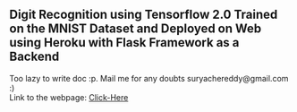 <h2> Digit Recognition using Tensorflow 2.0 Trained on the MNIST Dataset and Deployed on Web using Heroku with Flask Framework as a Backend</h2>
Too lazy to write doc :p. Mail me for any doubts suryachereddy@gmail.com :) <br>
Link to the webpage: <a href="https://mnist-flask-tensorflow.herokuapp.com/">Click-Here</a>
